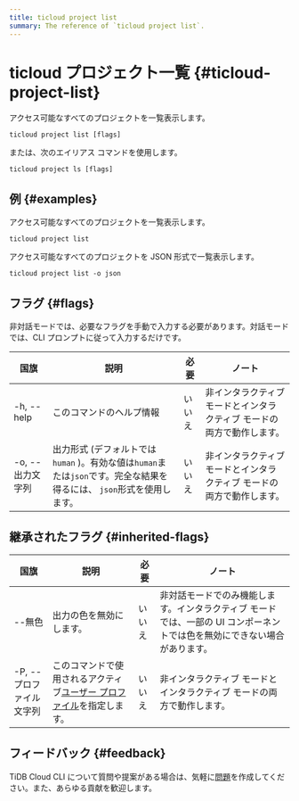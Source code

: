 ```yaml
---
title: ticloud project list
summary: The reference of `ticloud project list`.
---
```


# ticloud プロジェクト一覧 {#ticloud-project-list}

アクセス可能なすべてのプロジェクトを一覧表示します。

```shell
ticloud project list [flags]
```

または、次のエイリアス コマンドを使用します。

```shell
ticloud project ls [flags]
```

## 例 {#examples}

アクセス可能なすべてのプロジェクトを一覧表示します。

```shell
ticloud project list
```

アクセス可能なすべてのプロジェクトを JSON 形式で一覧表示します。

```shell
ticloud project list -o json
```

## フラグ {#flags}

非対話モードでは、必要なフラグを手動で入力する必要があります。対話モードでは、CLI プロンプトに従って入力するだけです。

| 国旗          | 説明                                                                         | 必要  | ノート                                  |
| ----------- | -------------------------------------------------------------------------- | --- | ------------------------------------ |
| -h, --help  | このコマンドのヘルプ情報                                                               | いいえ | 非インタラクティブ モードとインタラクティブ モードの両方で動作します。 |
| -o, --出力文字列 | 出力形式 (デフォルトでは`human` )。有効な値は`human`または`json`です。完全な結果を得るには、 `json`形式を使用します。 | いいえ | 非インタラクティブ モードとインタラクティブ モードの両方で動作します。 |

## 継承されたフラグ {#inherited-flags}

| 国旗              | 説明                                                                               | 必要  | ノート                                                             |
| --------------- | -------------------------------------------------------------------------------- | --- | --------------------------------------------------------------- |
| --無色            | 出力の色を無効にします。                                                                     | いいえ | 非対話モードでのみ機能します。インタラクティブ モードでは、一部の UI コンポーネントでは色を無効にできない場合があります。 |
| -P, --プロファイル文字列 | このコマンドで使用されるアクティブ[ユーザー プロファイル](/tidb-cloud/cli-reference.md#user-profile)を指定します。 | いいえ | 非インタラクティブ モードとインタラクティブ モードの両方で動作します。                            |

## フィードバック {#feedback}

TiDB Cloud CLI について質問や提案がある場合は、気軽に[問題](https://github.com/tidbcloud/tidbcloud-cli/issues/new/choose)を作成してください。また、あらゆる貢献を歓迎します。
